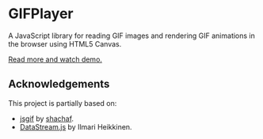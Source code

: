 # GIFPlayer

A JavaScript library for reading GIF images and rendering GIF animations in the browser using HTML5 Canvas.

[Read more and watch demo.](https://dwyfl.github.io/gifplayer/)

## Acknowledgements

This project is partially based on:

* [jsgif](http://slbkbs.org/jsgif/) by [shachaf](https://github.com/shachaf).
* [DataStream.js](https://github.com/kig/DataStream.js) by Ilmari Heikkinen.